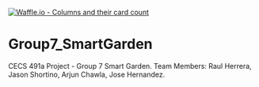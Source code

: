 [![Waffle.io - Columns and their card count](https://badge.waffle.io/rawrool/Group7_SmartGarden.png?columns=all)](https://waffle.io/rawrool/Group7_SmartGarden?utm_source=badge)
# Group7_SmartGarden
CECS 491a Project - Group 7 Smart Garden. Team Members: Raul Herrera, Jason Shortino, Arjun Chawla, Jose Hernandez.
